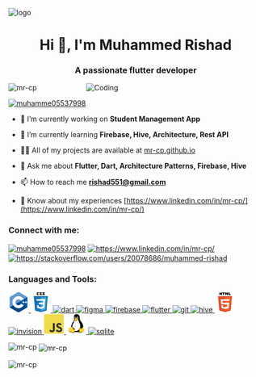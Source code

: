 ![logo](https://github.com/mr-cp/mr-cp/blob/main/image%20(1).png)
<h1 align="center">Hi 👋, I'm Muhammed Rishad</h1>
<h3 align="center">A passionate flutter developer</h3>
<img align="right" alt="Coding" width="350" src="https://cdn.dribbble.com/users/1162077/screenshots/3848914/programmer.gif">


<p align="left"> <img src="https://komarev.com/ghpvc/?username=mr-cp&label=Profile%20views&color=0e75b6&style=flat" alt="mr-cp" /> </p>

<p align="left"> <a href="https://twitter.com/muhamme05537998" target="blank"><img src="https://img.shields.io/twitter/follow/muhamme05537998?logo=twitter&style=for-the-badge" alt="muhamme05537998" /></a> </p>

- 🔭 I’m currently working on **Student Management App**

- 🌱 I’m currently learning **Firebase, Hive, Architecture, Rest API**

- 👨‍💻 All of my projects are available at [mr-cp.github.io](mr-cp.github.io)

- 💬 Ask me about **Flutter, Dart, Architecture Patterns, Firebase, Hive**

- 📫 How to reach me **rishad551@gmail.com**

- 📄 Know about my experiences [https://www.linkedin.com/in/mr-cp/](https://www.linkedin.com/in/mr-cp/)

<h3 align="left">Connect with me:</h3>
<p align="left">
<a href="https://twitter.com/muhamme05537998" target="blank"><img align="center" src="https://raw.githubusercontent.com/rahuldkjain/github-profile-readme-generator/master/src/images/icons/Social/twitter.svg" alt="muhamme05537998" height="30" width="40" /></a>
<a href="https://linkedin.com/in/https://www.linkedin.com/in/mr-cp/" target="blank"><img align="center" src="https://raw.githubusercontent.com/rahuldkjain/github-profile-readme-generator/master/src/images/icons/Social/linked-in-alt.svg" alt="https://www.linkedin.com/in/mr-cp/" height="30" width="40" /></a>
<a href="https://stackoverflow.com/users/https://stackoverflow.com/users/20078686/muhammed-rishad" target="blank"><img align="center" src="https://raw.githubusercontent.com/rahuldkjain/github-profile-readme-generator/master/src/images/icons/Social/stack-overflow.svg" alt="https://stackoverflow.com/users/20078686/muhammed-rishad" height="30" width="40" /></a>
</p>

<h3 align="left">Languages and Tools:</h3>
<p align="left"> <a href="https://www.w3schools.com/cpp/" target="_blank" rel="noreferrer"> <img src="https://raw.githubusercontent.com/devicons/devicon/master/icons/cplusplus/cplusplus-original.svg" alt="cplusplus" width="40" height="40"/> </a> <a href="https://www.w3schools.com/css/" target="_blank" rel="noreferrer"> <img src="https://raw.githubusercontent.com/devicons/devicon/master/icons/css3/css3-original-wordmark.svg" alt="css3" width="40" height="40"/> </a> <a href="https://dart.dev" target="_blank" rel="noreferrer"> <img src="https://www.vectorlogo.zone/logos/dartlang/dartlang-icon.svg" alt="dart" width="40" height="40"/> </a> <a href="https://www.figma.com/" target="_blank" rel="noreferrer"> <img src="https://www.vectorlogo.zone/logos/figma/figma-icon.svg" alt="figma" width="40" height="40"/> </a> <a href="https://firebase.google.com/" target="_blank" rel="noreferrer"> <img src="https://www.vectorlogo.zone/logos/firebase/firebase-icon.svg" alt="firebase" width="40" height="40"/> </a> <a href="https://flutter.dev" target="_blank" rel="noreferrer"> <img src="https://www.vectorlogo.zone/logos/flutterio/flutterio-icon.svg" alt="flutter" width="40" height="40"/> </a> <a href="https://git-scm.com/" target="_blank" rel="noreferrer"> <img src="https://www.vectorlogo.zone/logos/git-scm/git-scm-icon.svg" alt="git" width="40" height="40"/> </a> <a href="https://hive.apache.org/" target="_blank" rel="noreferrer"> <img src="https://www.vectorlogo.zone/logos/apache_hive/apache_hive-icon.svg" alt="hive" width="40" height="40"/> </a> <a href="https://www.w3.org/html/" target="_blank" rel="noreferrer"> <img src="https://raw.githubusercontent.com/devicons/devicon/master/icons/html5/html5-original-wordmark.svg" alt="html5" width="40" height="40"/> </a> <a href="https://www.invisionapp.com/" target="_blank" rel="noreferrer"> <img src="https://www.vectorlogo.zone/logos/invisionapp/invisionapp-icon.svg" alt="invision" width="40" height="40"/> </a> <a href="https://developer.mozilla.org/en-US/docs/Web/JavaScript" target="_blank" rel="noreferrer"> <img src="https://raw.githubusercontent.com/devicons/devicon/master/icons/javascript/javascript-original.svg" alt="javascript" width="40" height="40"/> </a> <a href="https://www.linux.org/" target="_blank" rel="noreferrer"> <img src="https://raw.githubusercontent.com/devicons/devicon/master/icons/linux/linux-original.svg" alt="linux" width="40" height="40"/> </a> <a href="https://www.sqlite.org/" target="_blank" rel="noreferrer"> <img src="https://www.vectorlogo.zone/logos/sqlite/sqlite-icon.svg" alt="sqlite" width="40" height="40"/> </a> </p>

<p><img align="left" src="https://github-readme-stats.vercel.app/api/top-langs?username=mr-cp&show_icons=true&locale=en&layout=compact" alt="mr-cp" /></p>

<p>&nbsp;<img align="center" src="https://github-readme-stats.vercel.app/api?username=mr-cp&show_icons=true&locale=en" alt="mr-cp" /></p>

<p><img align="center" src="https://github-readme-streak-stats.herokuapp.com/?user=mr-cp&" alt="mr-cp" /></p>
